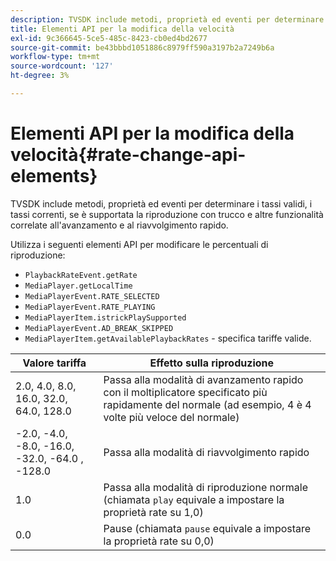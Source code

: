 ```yaml
---
description: TVSDK include metodi, proprietà ed eventi per determinare i tassi validi, i tassi correnti, se è supportata la riproduzione con trucco e altre funzionalità correlate all'avanzamento e al riavvolgimento rapido.
title: Elementi API per la modifica della velocità
exl-id: 9c366645-5ce5-485c-8423-cb0ed4bd2677
source-git-commit: be43bbbd1051886c8979ff590a3197b2a7249b6a
workflow-type: tm+mt
source-wordcount: '127'
ht-degree: 3%

---
```


# Elementi API per la modifica della velocità{#rate-change-api-elements}

TVSDK include metodi, proprietà ed eventi per determinare i tassi validi, i tassi correnti, se è supportata la riproduzione con trucco e altre funzionalità correlate all&#39;avanzamento e al riavvolgimento rapido.

<!--<a id="section_36576E92DE6343AEBD0BBD662502365D"></a>-->

Utilizza i seguenti elementi API per modificare le percentuali di riproduzione:

* `PlaybackRateEvent.getRate`
* `MediaPlayer.getLocalTime`
* `MediaPlayerEvent.RATE_SELECTED`
* `MediaPlayerEvent.RATE_PLAYING`
* `MediaPlayerItem.istrickPlaySupported`
* `MediaPlayerEvent.AD_BREAK_SKIPPED`
* `MediaPlayerItem.getAvailablePlaybackRates` - specifica tariffe valide.

| Valore tariffa | Effetto sulla riproduzione |
|---|---|
| 2.0, 4.0, 8.0, 16.0, 32.0, 64.0, 128.0 | Passa alla modalità di avanzamento rapido con il moltiplicatore specificato più rapidamente del normale (ad esempio, 4 è 4 volte più veloce del normale) |
| -2.0, -4.0, -8.0, -16.0, -32.0, -64.0 , -128.0 | Passa alla modalità di riavvolgimento rapido |
| 1.0 | Passa alla modalità di riproduzione normale (chiamata `play` equivale a impostare la proprietà rate su 1,0) |
| 0.0 | Pause (chiamata `pause` equivale a impostare la proprietà rate su 0,0) |

